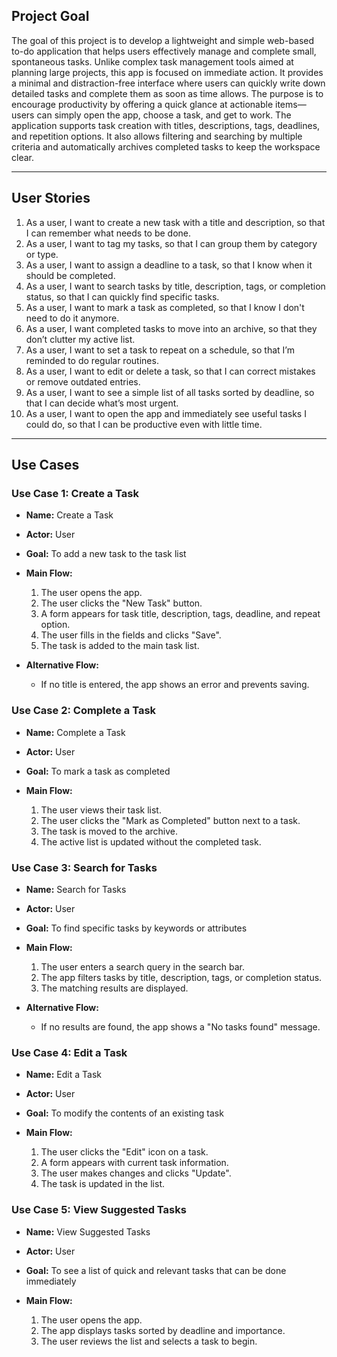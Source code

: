 ## Project Goal

The goal of this project is to develop a lightweight and simple web-based to-do application that helps users effectively manage and complete small, spontaneous tasks.
Unlike complex task management tools aimed at planning large projects, this app is focused on immediate action. It provides a minimal and distraction-free interface where users can quickly write down detailed tasks and complete them as soon as time allows. The purpose is to encourage productivity by offering a quick glance at actionable items—users can simply open the app, choose a task, and get to work.
The application supports task creation with titles, descriptions, tags, deadlines, and repetition options. It also allows filtering and searching by multiple criteria and automatically archives completed tasks to keep the workspace clear.

---

## User Stories

1. As a user, I want to create a new task with a title and description, so that I can remember what needs to be done.
2. As a user, I want to tag my tasks, so that I can group them by category or type.
3. As a user, I want to assign a deadline to a task, so that I know when it should be completed.
4. As a user, I want to search tasks by title, description, tags, or completion status, so that I can quickly find specific tasks.
5. As a user, I want to mark a task as completed, so that I know I don't need to do it anymore.
6. As a user, I want completed tasks to move into an archive, so that they don’t clutter my active list.
7. As a user, I want to set a task to repeat on a schedule, so that I’m reminded to do regular routines.
8. As a user, I want to edit or delete a task, so that I can correct mistakes or remove outdated entries.
9. As a user, I want to see a simple list of all tasks sorted by deadline, so that I can decide what’s most urgent.
10. As a user, I want to open the app and immediately see useful tasks I could do, so that I can be productive even with little time.

---

## Use Cases

### Use Case 1: **Create a Task**

* **Name:** Create a Task
* **Actor:** User
* **Goal:** To add a new task to the task list
* **Main Flow:**

  1. The user opens the app.
  2. The user clicks the "New Task" button.
  3. A form appears for task title, description, tags, deadline, and repeat option.
  4. The user fills in the fields and clicks "Save".
  5. The task is added to the main task list.
* **Alternative Flow:**

  * If no title is entered, the app shows an error and prevents saving.

### Use Case 2: **Complete a Task**

* **Name:** Complete a Task
* **Actor:** User
* **Goal:** To mark a task as completed
* **Main Flow:**

  1. The user views their task list.
  2. The user clicks the "Mark as Completed" button next to a task.
  3. The task is moved to the archive.
  4. The active list is updated without the completed task.

### Use Case 3: **Search for Tasks**

* **Name:** Search for Tasks
* **Actor:** User
* **Goal:** To find specific tasks by keywords or attributes
* **Main Flow:**

  1. The user enters a search query in the search bar.
  2. The app filters tasks by title, description, tags, or completion status.
  3. The matching results are displayed.
* **Alternative Flow:**

  * If no results are found, the app shows a "No tasks found" message.

### Use Case 4: **Edit a Task**

* **Name:** Edit a Task
* **Actor:** User
* **Goal:** To modify the contents of an existing task
* **Main Flow:**

  1. The user clicks the "Edit" icon on a task.
  2. A form appears with current task information.
  3. The user makes changes and clicks "Update".
  4. The task is updated in the list.

### Use Case 5: **View Suggested Tasks**

* **Name:** View Suggested Tasks
* **Actor:** User
* **Goal:** To see a list of quick and relevant tasks that can be done immediately
* **Main Flow:**

  1. The user opens the app.
  2. The app displays tasks sorted by deadline and importance.
  3. The user reviews the list and selects a task to begin.
